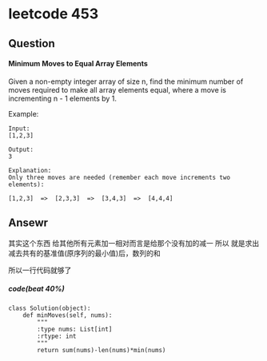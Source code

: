 
# leetcode 453
## Question
#### Minimum Moves to Equal Array Elements
Given a non-empty integer array of size n, find the minimum number of moves required to make all array elements equal, where a move is incrementing n - 1 elements by 1.

Example:


```
Input:
[1,2,3]

Output:
3

Explanation:
Only three moves are needed (remember each move increments two elements):

[1,2,3]  =>  [2,3,3]  =>  [3,4,3]  =>  [4,4,4]
```
## Ansewr
其实这个东西 给其他所有元素加一相对而言是给那个没有加的减一
所以 就是求出减去共有的基准值(原序列的最小值)后，数列的和

所以一行代码就够了
##### code(beat 40%)

```
class Solution(object):
    def minMoves(self, nums):
        """
        :type nums: List[int]
        :rtype: int
        """
        return sum(nums)-len(nums)*min(nums)
```
